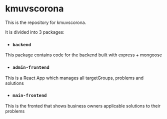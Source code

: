 # kmuvscorona

This is the repository for kmuvscorona.

It is divided into 3 packages:

* ### `backend`

This package contains code for the backend built with express + mongoose

* ### `admin-frontend`

This is a React App which manages all targetGroups, problems and solutions

* ### `main-frontend`

This is the fronted that shows business owners applicable solutions to their problems
